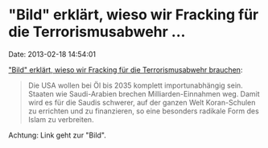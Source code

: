 \"Bild\" erklärt, wieso wir Fracking für die Terrorismusabwehr \...
===================================================================

Date: 2013-02-18 14:54:01

[\"Bild\" erklärt, wieso wir Fracking für die Terrorismusabwehr
brauchen](http://www.bild.de/politik/inland/fracking/bohrmethode-umweltschaeden-erdgas-usa-28565984.bild.html):

> Die USA wollen bei Öl bis 2035 komplett importunabhängig sein. Staaten
> wie Saudi-Arabien brechen Milliarden-Einnahmen weg. Damit wird es für
> die Saudis schwerer, auf der ganzen Welt Koran-Schulen zu errichten
> und zu finanzieren, so eine besonders radikale Form des Islam zu
> verbreiten.

Achtung: Link geht zur \"Bild\".
